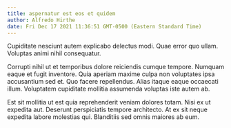 ```yaml
---
title: aspernatur est eos et quidem
author: Alfredo Hirthe
date: Fri Dec 17 2021 11:36:51 GMT-0500 (Eastern Standard Time)
---
```

Cupiditate nesciunt autem explicabo delectus modi. Quae error quo ullam. Voluptas animi nihil consequatur.

 Corrupti nihil ut et temporibus dolore reiciendis cumque tempore. Numquam eaque et fugit inventore. Quia aperiam maxime culpa non voluptates ipsa accusantium sed et. Quo facere repellendus. Alias itaque eaque occaecati illum. Voluptatem cupiditate mollitia assumenda voluptas iste autem ab.

 Est sit mollitia ut est quia reprehenderit veniam dolores totam. Nisi ex ut expedita aut. Deserunt perspiciatis tempore architecto. At ex sit neque expedita labore molestias qui. Blanditiis sed omnis maiores ab eum.